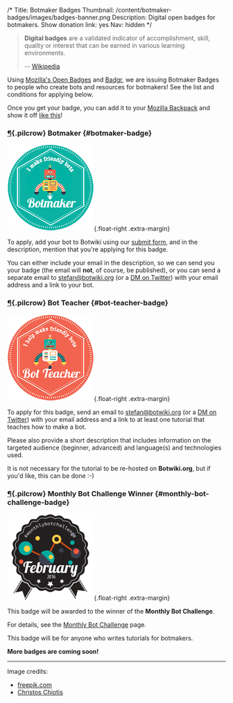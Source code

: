 /*
Title: Botmaker Badges
Thumbnail: /content/botmaker-badges/images/badges-banner.png
Description: Digital open badges for botmakers.
Show donation link: yes
Nav: hidden
*/

> **Digital badges** are a validated indicator of accomplishment, skill, quality or interest that can be earned in various learning environments.
>
> -- [Wikipedia](https://en.wikipedia.org/wiki/Digital_badge)

Using [Mozilla's Open Badges](https://en.wikipedia.org/wiki/Mozilla_Open_Badges) and [Badgr](http://info.badgr.io/), we are issuing Botmaker Badges to people who create bots and resources for botmakers! See the list and conditions for applying below.

Once you get your badge, you can add it to your [Mozilla Backpack](https://backpack.openbadges.org/) and show it off [like this](https://backpack.openbadges.org/share/110353f11a04184be77cd6ae7e856fea/)!




### [¶](#botmaker-badge){.pilcrow} Botmaker {#botmaker-badge}

![Botmaker Badge](/content/botmaker-badges/images/botmaker-badge.png){.float-right .extra-margin}

To apply, add your bot to Botwiki using our [submit form](http://botwiki.org/submit-your-bot), and in the description, mention that you're applying for this badge.

You can either include your email in the description, so we can send you your badge (the email will **not**, of course, be published), or you can send a separate email to [stefan@botwiki.org](mailto:stefan@botwiki.org) (or a [DM on Twitter](https://twitter.com/fourtonfish)) with your email address and a link to your bot.

### [¶](#bot-teacher-badge){.pilcrow} Bot Teacher {#bot-teacher-badge}

![Bot Teacher Badge](/content/botmaker-badges/images/badge-teacher.png){.float-right .extra-margin}

To apply for this badge, send an email to [stefan@botwiki.org](mailto:stefan@botwiki.org) (or a [DM on Twitter](https://twitter.com/fourtonfish)) with your email address and a link to at least one tutorial that teaches how to make a bot.

Please also provide a short description that includes information on the targeted audience (beginner, advanced) and language(s) and technologies used.

It is not necessary for the tutorial to be re-hosted on **Botwiki.org**, but if you'd like, this can be done :-)


### [¶](#monthly-bot-challenge-badge){.pilcrow} Monthly Bot Challenge Winner {#monthly-bot-challenge-badge}

![Monthly Bot Challenge Badge](/content/botmaker-badges/images/monthly-bot-challenge-winner-february.png){.float-right .extra-margin}

This badge will be awarded to the winner of the **Monthly Bot Challenge**.


For details, see the [Monthly Bot Challenge](/monthly-bot-challenge/) page.

This badge will be for anyone who writes tutorials for botmakers.

**More badges are coming soon!** 


<hr/>

Image credits:
- [freepik.com](http://www.freepik.com)
- [Christos Chiotis](https://www.behance.net/christoschiotis)
